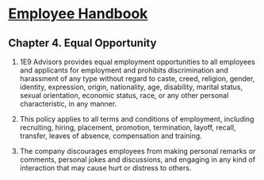 # [Employee Handbook](index.md)

## Chapter 4. Equal Opportunity

1. 1E9 Advisors provides equal employment opportunities to all employees and applicants for employment and prohibits discrimination and harassment of any type without regard to caste, creed, religion, gender, identity, expression, origin, nationality, age, disability, marital status, sexual orientation, economic status, race, or any other personal characteristic, in any manner.

1. This policy applies to all terms and conditions of employment, including recruiting, hiring, placement, promotion, termination, layoff, recall, transfer, leaves of absence, compensation and training.

1. The company discourages employees from making personal remarks or comments, personal jokes and discussions, and engaging in any kind of interaction that may cause hurt or distress to others.
